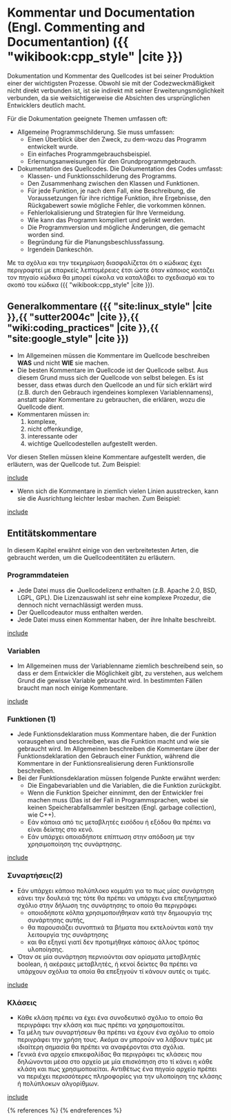 # Kommentar und Documentation (Engl. Commenting and Documentantion) ({{ "wikibook:cpp_style" |cite }})

Dokumentation und Kommentar des Quellcodes ist bei seiner Produktion einer
der wichtigsten Prozesse. Obwohl sie mit der Codezweckmäßigkeit
nicht direkt verbunden ist, ist sie indirekt mit seiner
Erweiterungsmöglichkeit verbunden, da sie weitsichtigerweise die Absichten
des ursprünglichen Entwicklers deutlich macht.

Für die Dokumentation geeignete Themen umfassen oft:
* Allgemeine Programmschilderung. Sie muss umfassen:
  * Einen Überblick über den Zweck, zu dem-wozu das Programm entwickelt wurde.
  * Ein einfaches Programmgebrauchsbeispiel.
  * Erlernungsanweisungen für den Grundprogrammgebrauch.
* Dokumentation des Quellcodes. Die Dokumentation des Codes umfasst:
  * Klassen- und Funktionsschilderung des Programms.
  * Den Zusammenhang zwischen den Klassen und Funktionen.
  * Für jede Funktion, je nach dem Fall, eine Beschreibung, die
Voraussetzungen  für ihre richtige Funktion, ihre Ergebnisse, den
Rückgabewert sowie mögliche Fehler, die vorkommen können.
  * Fehlerlokalisierung und Strategien für Ihre Vermeidung.
  * Wie kann das Programm kompiliert und gelinkt werden.
  * Die Programmversion und mögliche Änderungen, die gemacht worden sind.
  * Begründung für die Planungsbeschlussfassung.
  * Irgendein Dankeschön.

Με τα σχόλια και την τεκμηρίωση διασφαλίζεται ότι ο κώδικας έχει περιγραφτεί με επαρκείς λεπτομέρειες έτσι ώστε όταν κάποιος κοιτάζει τον πηγαίο κώδικα θα μπορεί εύκολα να καταλάβει το σχεδιασμό και το σκοπό του κώδικα
({{ "wikibook:cpp_style" |cite }}).

## Generalkommentare ({{ "site:linux_style" |cite }},{{ "sutter2004c" |cite }},{{ "wiki:coding_practices" |cite }},{{ "site:google_style" |cite }})

* Im Allgemeinen müssen die Kommentare im Quellcode beschreiben **WAS** und
nicht **WIE** sie machen.
* Die besten Kommentare im Quellcode ist der Quellcode selbst. Aus diesem
Grund muss sich der Quellcode von selbst belegen. Es ist besser, dass etwas
durch den Quellcode an und für sich erklärt wird (z.B. durch den Gebrauch
irgendeines komplexen Variablennamens), anstatt später Kommentare zu
gebrauchen, die erklären, wozu die Quellcode dient.
* Kommentaren müssen in:
  1. komplexe, 
  1. nicht offenkundige, 
  1. interessante oder
  1. wichtige Quellcodestellen aufgestellt werden.

Vor diesen Stellen müssen kleine Kommentare aufgestellt werden, die
erläutern, was der Quellcode tut. Zum Beispiel: 

[include](../../code_examples/documentation_comments.cpp)

* Wenn sich die Kommentare in ziemlich vielen Linien ausstrecken, kann sie
die Ausrichtung leichter lesbar machen.  Zum Beispiel:

[include](../../code_examples/documentation_comments_2.cpp)

## Entitätskommentare

In diesem Kapitel erwähnt einige von den verbreitetesten Arten, die gebraucht werden, um die Quellcodeentitäten zu erläutern. 

### Programmdateien

* Jede Datei muss die Quellcodelizenz enthalten (z.B. Apache 2.0, BSD, LGPL,
GPL). Die Lizenzauswahl ist sehr eine komplexe Prozedur, die dennoch nicht
vernachlässigt werden muss.
* Der Quellcodeautor muss enthalten werden.
* Jede Datei muss einen Kommentar haben, der ihre Inhalte beschreibt. 

[include](../../code_examples/documentation_files.cpp)

### Variablen

* Im Allgemeinen muss der Variablenname ziemlich  beschreibend sein, so dass
er dem Entwickler die Möglichkeit gibt, zu verstehen, aus welchem Grund die
gewisse Variable gebraucht wird. In bestimmten Fällen braucht man noch einige
Kommentare. 

[include](../../code_examples/documentation_variables.cpp)

### Funktionen (1)

* Jede Funktionsdeklaration muss Kommentare haben, die der Funktion
vorausgehen und beschreiben, was die Funktion macht und wie sie gebraucht
wird. Im Allgemeinen beschreiben die Kommentare über der Funktionsdeklaration
den Gebrauch einer Funktion, während die Kommentare in der
Funktionsrealisierung deren Funktionsrolle beschreiben.
* Bei der Funktionsdeklaration müssen folgende Punkte erwähnt werden:
  * Die Eingabevariablen und die Variablen, die die Funktion zurückgibt.
  * Wenn die Funktion Speicher einnimmt, den der Entwickler frei machen muss
(Das ist der Fall in Programmsprachen, wobei sie keinen Speicherabfallsammler
besitzen (Εngl. garbage collection), wie C++). 
  * Εάν κάποια από τις μεταβλητές εισόδου ή εξόδου θα πρέπει να είναι
δείκτης στο κενό. 
  * Εάν υπάρχει οποιαδήποτε επίπτωση στην απόδοση με την χρησιμοποίηση της
συνάρτησης. 

[include](../../code_examples/documentation_functions.cpp)

### Συναρτήσεις(2)

* Εάν υπάρχει κάποιο πολύπλοκο κομμάτι για το πως μίας συνάρτηση κάνει την
δουλειά της τότε θα πρέπει να υπάρχει ένα επεξηγηματικό σχόλιο στην δήλωση
της συνάρτησης το οποίο θα περιγράφει
  * οποιοδήποτε κόλπα χρησιμοποιήθηκαν κατά την δημιουργία της συνάρτησης
αυτής,
  * θα παρουσιάζει συνοπτικά τα βήματα που εκτελούνται κατά την λειτουργία
της συνάρτησης
  * και θα εξηγεί γιατί δεν προτιμήθηκε κάποιος άλλος τρόπος υλοποίησης.
*  Όταν σε μία συνάρτηση περνιούνται σαν ορίσματα μεταβλητές boolean, ή
ακέραιες μεταβλητές, ή κενοί δείκτες θα πρέπει να υπάρχουν σχόλια τα οποία
θα επεξηγούν τί κάνουν αυτές οι τιμές.

[include](../../code_examples/documentation_functions_2.cpp)

### Κλάσεις


* Κάθε κλάση πρέπει να έχει ένα συνοδευτικό σχόλιο το οποίο θα περιγράφει
την κλάση και πως πρέπει να χρησιμοποιείται.
* Τα μέλη των συναρτήσεων θα πρέπει να έχουν ένα σχόλιο το οποίο περιγράφει
την χρήση τους. Ακόμα αν μπορούν να λάβουν τιμές με ιδιαίτερη σημασία θα
πρέπει να αναφέρονται στα σχόλια.
* Γενικά ένα αρχείο επικεφαλίδας θα περιγράφει τις κλάσεις που δηλώνονται
μέσα στο αρχείο με μία επισκόπηση στο τί κάνει η κάθε κλάση και πως
χρησιμοποιείται. Αντιθέτως ένα πηγαίο αρχείο πρέπει να περιέχει περισσότερες
πληροφορίες για την υλοποίηση της κλάσης ή πολύπλοκων αλγορίθμων.

[include](../../code_examples/documentation_class.cpp)

{% references %} {% endreferences %}




